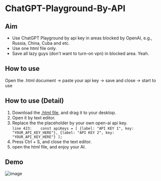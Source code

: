 # ChatGPT-Playground-By-API

## Aim
 - Use ChatGPT Playground by api key in areas blocked by OpenAI, e.g., Russia, China, Cuba and etc.
 - Use one html file only.
 - Save all lazy guys (don't want to turn-on vpn) in blocked area. Yeah.
 
## How to use
Open the .html document -> paste your api key -> save and close -> start to use

## How to use (Detail)
1. Download the [.html file](https://github.com/Henryyy-Hung/Chat-GPT-Localize-CN/archive/refs/heads/main.zip), and drag it to your desktop.
2. Open it by text editor.
3. Replace the the placeholder by your own open-ai api key. 
<br />`line 423: 	const apiKeys = [
		{label: "API KEY 1", key: "YOUR_API_KEY_HERE"},
		{label: "API KEY 2", key: "YOUR_API_KEY_HERE"}
	];`
4. Press Ctrl + S, and close the text editor.
5. open the html file, and enjoy your AI.

## Demo
![image](https://user-images.githubusercontent.com/78750074/232292140-ecf304ef-4705-4cd7-a3a4-ac9a10e64dbd.png)
